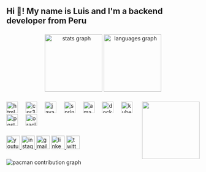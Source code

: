 <h2 align="left">Hi 👋! My name is Luis and I'm a backend developer from Peru</h2>

###

<div align="center">
  <img src="https://github-readme-stats.vercel.app/api?username=Pixaica1986&hide_title=false&hide_rank=false&show_icons=true&include_all_commits=true&count_private=true&disable_animations=false&theme=dracula&locale=en&hide_border=false" height="150" alt="stats graph"  />
  <img src="https://github-readme-stats.vercel.app/api/top-langs?username=Pixaica1986&locale=en&hide_title=false&layout=compact&card_width=320&langs_count=5&theme=dracula&hide_border=false" height="150" alt="languages graph"  />
</div>

###

<img align="right" height="150" src="https://scontent.fcix2-1.fna.fbcdn.net/v/t39.30808-6/400017027_122106028886101767_1467047502683259459_n.jpg?_nc_cat=108&ccb=1-7&_nc_sid=6ee11a&_nc_eui2=AeEiF4UJ3nNqSar-9351xADOgxOtd_UJq-GDE6139Qmr4bSlFAe12CjBjMVR6HjpJgNtRRpFY9upK0DsA5lUPylZ&_nc_ohc=srX_T4UP3xQQ7kNvwE5POb_&_nc_oc=Adn7fCae_82d-JFo-U0mHkt-1Vynvp7PhBRujtvw1G9QDxr3UG8v_EdJr-aRQ6HUWh0&_nc_zt=23&_nc_ht=scontent.fcix2-1.fna&_nc_gid=m7ZkfNZeV9cVu3HqsEnUxQ&oh=00_AfJpRVuKdzV50ck0FBTXNIMX6CoFSXmGCVGyEJLdWxaYgQ&oe=68331194"  />

###

<div align="left">
  <img src="https://cdn.jsdelivr.net/gh/devicons/devicon/icons/html5/html5-original.svg" height="30" alt="html5 logo"  />
  <img width="12" />
  <img src="https://cdn.jsdelivr.net/gh/devicons/devicon/icons/css3/css3-original.svg" height="30" alt="css3 logo"  />
  <img width="12" />
  <img src="https://cdn.jsdelivr.net/gh/devicons/devicon/icons/java/java-original.svg" height="30" alt="java logo"  />
  <img width="12" />
  <img src="https://cdn.jsdelivr.net/gh/devicons/devicon/icons/spring/spring-original.svg" height="30" alt="spring logo"  />
  <img width="12" />
  <img src="https://cdn.jsdelivr.net/gh/devicons/devicon/icons/amazonwebservices/amazonwebservices-line-wordmark.svg" height="30" alt="amazonwebservices logo"  />
  <img width="12" />
  <img src="https://cdn.jsdelivr.net/gh/devicons/devicon/icons/docker/docker-original.svg" height="30" alt="docker logo"  />
  <img width="12" />
  <img src="https://cdn.jsdelivr.net/gh/devicons/devicon/icons/kubernetes/kubernetes-plain.svg" height="30" alt="kubernetes logo"  />
  <img width="12" />
  <img src="https://cdn.jsdelivr.net/gh/devicons/devicon/icons/postgresql/postgresql-original.svg" height="30" alt="postgresql logo"  />
  <img width="12" />
  <img src="https://cdn.jsdelivr.net/gh/devicons/devicon/icons/oracle/oracle-original.svg" height="30" alt="oracle logo"  />
</div>

###

<div align="left">
  <a href="https://www.youtube.com/@luisantonypottozenvillanue4115" target="_blank">
    <img src="https://img.shields.io/static/v1?message=Youtube&logo=youtube&label=&color=FF0000&logoColor=white&labelColor=&style=for-the-badge" height="35" alt="youtube logo"  />
  </a>
  <a href="https://www.instagram.com/thony_pv" target="_blank">
    <img src="https://img.shields.io/static/v1?message=Instagram&logo=instagram&label=&color=E4405F&logoColor=white&labelColor=&style=for-the-badge" height="35" alt="instagram logo"  />
  </a>
  <img src="https://img.shields.io/static/v1?message=Gmail&logo=gmail&label=&color=D14836&logoColor=white&labelColor=&style=for-the-badge" height="35" alt="gmail logo"  />
  <a href="https://www.instagram.com/thony_pv/" target="_blank">
    <img src="https://img.shields.io/static/v1?message=LinkedIn&logo=linkedin&label=&color=0077B5&logoColor=white&labelColor=&style=for-the-badge" height="35" alt="linkedin logo"  />
  </a>
  <a href="https://x.com/Pottozen3005" target="_blank">
    <img src="https://img.shields.io/static/v1?message=Twitter&logo=twitter&label=&color=1DA1F2&logoColor=white&labelColor=&style=for-the-badge" height="35" alt="twitter logo"  />
  </a>
</div>

###

<picture>
  <source media="(prefers-color-scheme: dark)" srcset="https://raw.githubusercontent.com/Pixaica1986/Pixaica1986/pacman-contribution-graph-dark.svg">
  <source media="(prefers-color-scheme: light)" srcset="https://raw.githubusercontent.com/Pixaica1986/Pixaica1986/pacman-contribution-graph.svg">
  <img alt="pacman contribution graph" src="https://raw.githubusercontent.com/Pixaica1986/Pixaica1986/pacman-contribution-graph.svg">
</picture>

###
